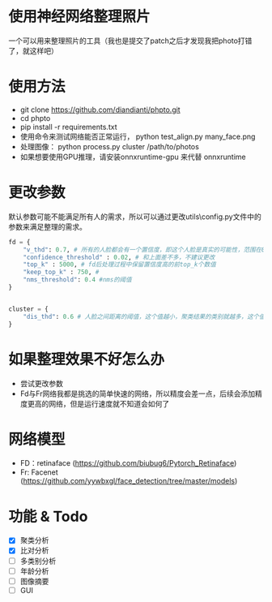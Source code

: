 # 使用神经网络整理照片

一个可以用来整理照片的工具（我也是提交了patch之后才发现我把photo打错了，就这样吧）


# 使用方法
- git clone https://github.com/diandianti/phpto.git
- cd phpto
- pip install -r requirements.txt
- 使用命令来测试网络能否正常运行， python test_align.py many_face.png
- 处理图像： python process.py cluster /path/to/photos
- 如果想要使用GPU推理，请安装onnxruntime-gpu 来代替 onnxruntime


# 更改参数
默认参数可能不能满足所有人的需求，所以可以通过更改utils\config.py文件中的参数来满足整理的需求。

```python
fd = {
    "v_thd": 0.7, # 所有的人脸都会有一个置信度，即这个人脸是真实的可能性，范围在0-1， 这个值越大识别到的人脸越少，这个值越小，识别的人脸越多（可能会混进不是人脸的东西）
    "confidence_threshold" : 0.02, # 和上面差不多，不建议更改
    "top_k" : 5000, # fd后处理过程中保留置信度高的前top_k个数值
    "keep_top_k" : 750, #
    "nms_threshold": 0.4 #nms的阈值
}


cluster = {
    "dis_thd": 0.6 # 人脸之间距离的阈值，这个值越小，聚类结果的类别就越多，这个值越大，结果类别就越少
}
```

# 如果整理效果不好怎么办
- 尝试更改参数
- Fd与Fr网络我都是挑选的简单快速的网络，所以精度会差一点，后续会添加精度更高的网络，但是运行速度就不知道会如何了

# 网络模型
- FD：retinaface (https://github.com/biubug6/Pytorch_Retinaface)
- Fr: Facenet (https://github.com/yywbxgl/face_detection/tree/master/models)

# 功能 & Todo
- [x] 聚类分析
- [x] 比对分析
- [ ] 多类别分析
- [ ] 年龄分析
- [ ] 图像摘要
- [ ] GUI
